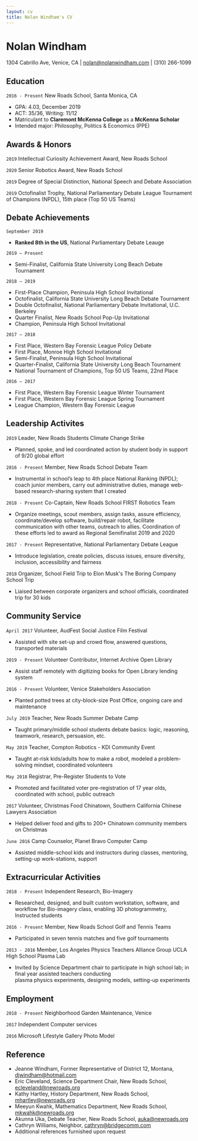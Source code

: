 ```yaml
---
layout: cv
title: Nolan Windham's CV
---
```

# Nolan Windham

<div id="webaddress">
1304 Cabrillo Ave, Venice, CA
| <a href="mailto:nolan@nolanwindham.com">nolan@nolanwindham.com</a>
| (310) 266-1099
</div>


## Education

`2016 - Present`
New Roads School, Santa Monica, CA

- GPA: 4.03, December 2019
- ACT: 35/36, Writing: 11/12
- Matriculant to __Claremont McKenna College__ as a __McKenna Scholar__
- Intended major: Philosophy, Politics & Economics (PPE) 


## Awards & Honors

`2019`
Intellectual Curiosity Achievement Award, New Roads School

`2020`
Senior Robotics Award, New Roads School

`2019`
Degree of Special Distinction, National Speech and Debate Association

`2019`
Octofinalist Trophy, National Parliamentary Debate League Tournament of Champions (NPDL), 15th place (Top 50 US Teams)



## Debate Achievements
`September 2019`
- __Ranked 8th in the US__, National Parliamentary Debate Leauge

`2019 – Present`
- Semi-Finalist, California State University Long Beach Debate Tournament

`2018 – 2019`
- First-Place Champion, Peninsula High School Invitational
- Octofinalist, California State University Long Beach Debate Tournament
- Double Octofinalist, National Parliamentary Debate Invitational, U.C. Berkeley
- Quarter Finalist, New Roads School Pop-Up Invitational
- Champion, Peninsula High School Invitational

`2017 – 2018`
- First Place, Western Bay Forensic League Policy Debate
- First Place, Monroe High School Invitational
- Semi-Finalist, Peninsula High School Invitational
- Quarter-Finalist, California State University Long Beach Tournament
- National Tournament of Champions, Top 50 US Teams, 22nd Place

`2016 – 2017`
- First Place, Western Bay Forensic League Winter Tournament 
- First Place, Western Bay Forensic League Spring Tournament
- League Champion, Western Bay Forensic League



## Leadership Activites

`2019`
Leader, New Roads Students Climate Change Strike

- Planned, spoke, and led coordinated action by student body in support of 9/20 global effort

`2016 - Present`
Member, New Roads School Debate Team

- Instrumental in school’s leap to 4th place National Ranking (NPDL); coach junior members, carry out administrative duties, manage web-based research-sharing system that I created

`2018 - Present`
Co-Captain, New Roads School FIRST Robotics Team

- Organize meetings, scout members, assign tasks, assure efficiency, coordinate/develop software, build/repair robot, facilitate communication with other teams, outreach to allies. Coordination of these efforts led to award as Regional Semifinalist 2019 and 2020

`2017 - Present`
Representative, National Parliamentary Debate League

- Introduce legislation, create policies, discuss issues, ensure diversity, inclusion, accessibility and fairness

`2018`
Organizer, School Field Trip to Elon Musk's The Boring Company School Trip

- Liaised between corporate organizers and school officials, coordinated trip for 30 kids


## Community Service

`April 2017`
Volunteer, AudFest Social Justice Film Festival

- Assisted with site set-up and crowd flow, answered questions, transported materials

`2019 - Present`
Volunteer Contributor, Internet Archive Open Library

- Assist staff remotely with digitizing books for Open Library lending system

`2016 - Present`
Volunteer, Venice Stakeholders Association

- Planted potted trees at city-block-size Post Office, ongoing care and maintenance

`July 2019`
Teacher, New Roads Summer Debate Camp

- Taught primary/middle school students debate basics: logic, reasoning, teamwork, research, persuasion, etc.

`May 2019`
Teacher, Compton Robotics - KDI Community Event

- Taught at-risk kids/adults how to make a robot, modeled a problem-solving mindset, coordinated volunteers 

`May 2018`
Registrar, Pre-Register Students to Vote

- Promoted and facilitated voter pre-registration of 17 year olds, coordinated with school, public outreach

`2017`
Volunteer, Christmas Food Chinatown, Southern California Chinese Lawyers Association

- Helped deliver food and gifts to 200+ Chinatown community members on Christmas

`June 2016`
Camp Counselor, Planet Bravo Computer Camp

- Assisted middle-school kids and instructors during classes, mentoring, setting-up work-stations, support


## Extracurricular Activities

`2018 - Present`
Independent Research, Bio-Imagery

- Researched, designed, and built custom workstation, software, and
workflow for Bio-imagery class, enabling 3D photogrammetry, Instructed students

`2016 - Present`
Member, New Roads School Golf and Tennis Teams

- Participated in seven tennis matches and five golf tournaments

`2013 - 2016`
Member, Los Angeles Physics Teachers Alliance Group UCLA High School Plasma Lab

- Invited by Science Department chair to participate in high school lab; in final year assisted teachers conducting 	
plasma physics experiments, designing models, setting-up experiments


## Employment

`2018 - Present`
Neighborhood Garden Maintenance, Venice

`2017`
Independent Computer services

`2016`
Microsoft Lifestyle Gallery Photo Model


## Reference

- Jeanne Windham, Former Representative of District 12, Montana, <a href="mailto:djwindham@hotmail.com">djwindham@hotmail.com</a>
- Eric Cleveland, Science Department Chair, New Roads School, <a href="mailto:ecleveland@newroads.org">ecleveland@newroads.org</a>
- Kathy Hartley, History Department, New Roads School, <a href="mailto:mhartley@newroads.org">mhartley@newroads.org</a>
- Meeyun Kwahk, Mathematics Department, New Roads School, <a href="mailto:mkwahk@newroads.org">mkwahk@newroads.org</a>
- Akunna Uka, Debate Teacher, New Roads School, <a href="mailto:auka@newroads.org">auka@newroads.org</a>
- Cathryn Williams, Neighbor, <a href="mailto:cathryn@bridgecomm.com">cathryn@bridgecomm.com</a>
- Additional references furnished upon request

<!-- ### Footer

Last updated: Oct. 30, 2019 -->
